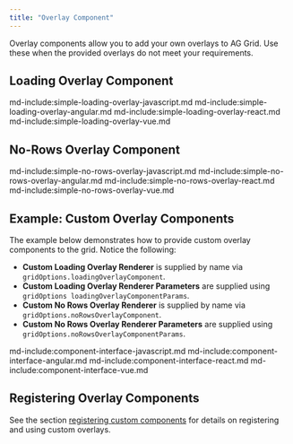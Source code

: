 ```yaml
---
title: "Overlay Component"
---
```

 
Overlay components allow you to add your own overlays to AG Grid. Use these when the provided overlays do not meet your requirements.

## Loading Overlay Component

md-include:simple-loading-overlay-javascript.md
md-include:simple-loading-overlay-angular.md
md-include:simple-loading-overlay-react.md
md-include:simple-loading-overlay-vue.md
  
## No-Rows Overlay Component
md-include:simple-no-rows-overlay-javascript.md
md-include:simple-no-rows-overlay-angular.md
md-include:simple-no-rows-overlay-react.md
md-include:simple-no-rows-overlay-vue.md

## Example: Custom Overlay Components

The example below demonstrates how to provide custom overlay components to the grid. Notice the following:

- **Custom Loading Overlay Renderer** is supplied by name via `gridOptions.loadingOverlayComponent`.
- **Custom Loading Overlay Renderer Parameters** are supplied using `gridOptions loadingOverlayComponentParams`.
- **Custom No Rows Overlay Renderer** is supplied by name via `gridOptions.noRowsOverlayComponent`.
- **Custom No Rows Overlay Renderer Parameters** are supplied using `gridOptions.noRowsOverlayComponentParams`.

<grid-example title='Custom Overlay Components' name='custom-overlay-components' type='generated' options='{ "extras": ["fontawesome"] }'></grid-example>
  
md-include:component-interface-javascript.md
md-include:component-interface-angular.md
md-include:component-interface-react.md
md-include:component-interface-vue.md
 
<interface-documentation interfaceName='ILoadingOverlayParams' config='{"hideHeader":false, "headerLevel":3}' ></interface-documentation>
<interface-documentation interfaceName='INoRowsOverlayParams' config='{"hideHeader":false, "headerLevel":3}' ></interface-documentation>

## Registering Overlay Components

See the section [registering custom components](/components/#registering-custom-components) for details on registering and using custom overlays.

